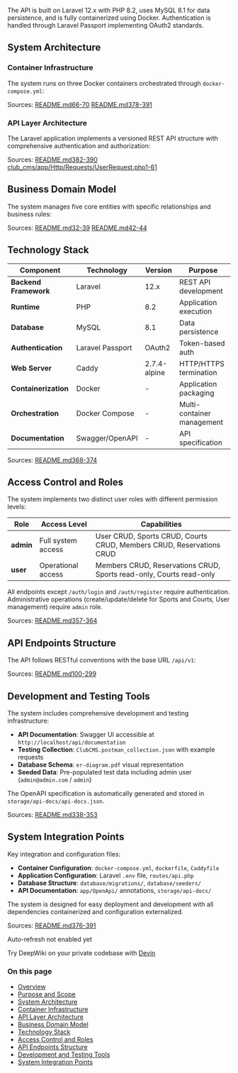 
The API is built on Laravel 12.x with PHP 8.2, uses MySQL 8.1 for data persistence, and is fully containerized using Docker. Authentication is handled through Laravel Passport implementing OAuth2 standards.

## System Architecture

### Container Infrastructure

The system runs on three Docker containers orchestrated through `docker-compose.yml`:

Sources: [README.md66-70]() [README.md378-391]()

### API Layer Architecture

The Laravel application implements a versioned REST API structure with comprehensive authentication and authorization:

Sources: [README.md382-390]() [club\_cms/app/Http/Requests/UserRequest.php1-61]()

## Business Domain Model

The system manages five core entities with specific relationships and business rules:

Sources: [README.md32-39]() [README.md42-44]()

## Technology Stack

| Component | Technology | Version | Purpose |
| --- | --- | --- | --- |
| **Backend Framework** | Laravel | 12.x | REST API development |
| **Runtime** | PHP | 8.2 | Application execution |
| **Database** | MySQL | 8.1 | Data persistence |
| **Authentication** | Laravel Passport | OAuth2 | Token-based auth |
| **Web Server** | Caddy | 2.7.4-alpine | HTTP/HTTPS termination |
| **Containerization** | Docker | - | Application packaging |
| **Orchestration** | Docker Compose | - | Multi-container management |
| **Documentation** | Swagger/OpenAPI | - | API specification |

Sources: [README.md368-374]()

## Access Control and Roles

The system implements two distinct user roles with different permission levels:

| Role | Access Level | Capabilities |
| --- | --- | --- |
| **admin** | Full system access | User CRUD, Sports CRUD, Courts CRUD, Members CRUD, Reservations CRUD |
| **user** | Operational access | Members CRUD, Reservations CRUD, Sports read-only, Courts read-only |

All endpoints except `/auth/login` and `/auth/register` require authentication. Administrative operations (create/update/delete for Sports and Courts, User management) require `admin` role.

Sources: [README.md357-364]()

## API Endpoints Structure

The API follows RESTful conventions with the base URL `/api/v1`:

Sources: [README.md100-299]()

## Development and Testing Tools

The system includes comprehensive development and testing infrastructure:

* **API Documentation**: Swagger UI accessible at `http://localhost/api/documentation`
* **Testing Collection**: `ClubCMS.postman_collection.json` with example requests
* **Database Schema**: `er-diagram.pdf` visual representation
* **Seeded Data**: Pre-populated test data including admin user (`admin@admin.com` / `admin`)

The OpenAPI specification is automatically generated and stored in `storage/api-docs/api-docs.json`.

Sources: [README.md338-353]()

## System Integration Points

Key integration and configuration files:

* **Container Configuration**: `docker-compose.yml`, `dockerfile`, `Caddyfile`
* **Application Configuration**: Laravel `.env` file, `routes/api.php`
* **Database Structure**: `database/migrations/`, `database/seeders/`
* **API Documentation**: `app/OpenApi/` annotations, `storage/api-docs/`

The system is designed for easy deployment and development with all dependencies containerized and configuration externalized.

Sources: [README.md376-391]()

Auto-refresh not enabled yet

Try DeepWiki on your private codebase with [Devin]()

### On this page

* [Overview]()
* [Purpose and Scope]()
* [System Architecture]()
* [Container Infrastructure]()
* [API Layer Architecture]()
* [Business Domain Model]()
* [Technology Stack]()
* [Access Control and Roles]()
* [API Endpoints Structure]()
* [Development and Testing Tools]()
* [System Integration Points]()